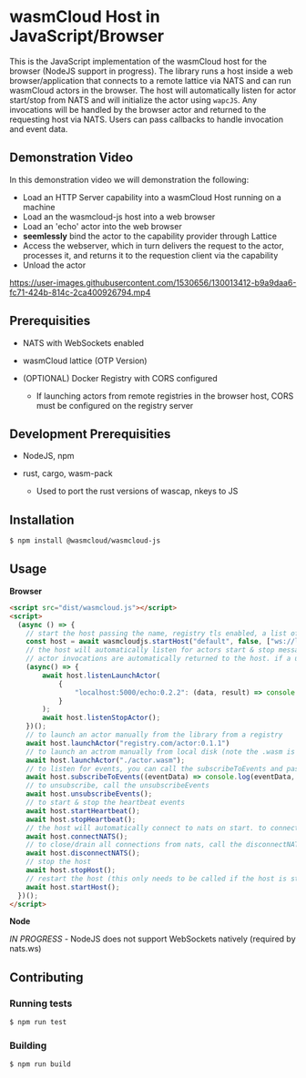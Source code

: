 # wasmCloud Host in JavaScript/Browser

This is the JavaScript implementation of the wasmCloud host for the browser (NodeJS support in progress). The library runs a host inside a web browser/application that connects to a remote lattice via NATS and can run wasmCloud actors in the browser. The host will automatically listen for actor start/stop from NATS and will initialize the actor using `wapcJS`. Any invocations will be handled by the browser actor and returned to the requesting host via NATS. Users can pass callbacks to handle invocation and event data.

## Demonstration Video

In this demonstration video we will demonstration the following:

* Load an HTTP Server capability into a wasmCloud Host running on a machine
* Load an the wasmcloud-js host into a web browser
* Load an 'echo' actor into the web browser
* **seemlessly** bind the actor to the capability provider through Lattice
* Access the webserver, which in turn delivers the request to the actor, processes it, and returns it to the requestion client via the capability
* Unload the actor

https://user-images.githubusercontent.com/1530656/130013412-b9a9daa6-fc71-424b-814c-2ca400926794.mp4




## Prerequisities

* NATS with WebSockets enabled

* wasmCloud lattice (OTP Version)

* (OPTIONAL) Docker Registry with CORS configured

    * If launching actors from remote registries in the browser host, CORS must be configured on the registry server

## Development Prerequisities

* NodeJS, npm 

* rust, cargo, wasm-pack 

    * Used to port the rust versions of wascap, nkeys to JS


## Installation

```sh
$ npm install @wasmcloud/wasmcloud-js
```

## Usage

**Browser**

```html
<script src="dist/wasmcloud.js"></script>
<script>
  (async () => {
    // start the host passing the name, registry tls enabled, a list of nats ws/wss hosts or the natsConnection object, a map of invocation callbacks, and a host heartbeat interval (default is 30 seconds)
    const host = await wasmcloudjs.startHost("default", false, ["ws://localhost:4222"], {}, 30000);
    // the host will automatically listen for actors start & stop messages, to manually listen for these messages
    // actor invocations are automatically returned to the host. if a user wants to handle the data, they can pass a map of callbacks using the actor ref/wasm file name as the key with a callback(data, result) function. The data contains the invocation data and the result contains the invocation result
    (async() => {
        await host.listenLaunchActor(
            {
                "localhost:5000/echo:0.2.2": (data, result) => console.log(data.operation, result);
            }
        );
        await host.listenStopActor();
    })();
    // to launch an actor manually from the library from a registry
    await host.launchActor("registry.com/actor:0.1.1")
    // to launch an actrom manually from local disk (note the .wasm is required)
    await host.launchActor("./actor.wasm");
    // to listen for events, you can call the subscribeToEvents and pass an optional callback to handle the event data
    await host.subscribeToEvents((eventData) => console.log(eventData, eventData.source));
    // to unsubscribe, call the unsubscribeEvents
    await host.unsubscribeEvents();
    // to start & stop the heartbeat events
    await host.startHeartbeat();
    await host.stopHeartbeat();
    // the host will automatically connect to nats on start. to connect/reconnect to nats
    await host.connectNATS();
    // to close/drain all connections from nats, call the disconnectNATS() method
    await host.disconnectNATS();
    // stop the host
    await host.stopHost();
    // restart the host (this only needs to be called if the host is stopped, it is automatically called on the constructor)
    await host.startHost();
  })();
</script>
```

**Node** 

*IN PROGRESS* - NodeJS does not support WebSockets natively (required by nats.ws)

## Contributing

### Running tests

```sh
$ npm run test
```

### Building

```sh
$ npm run build
```
